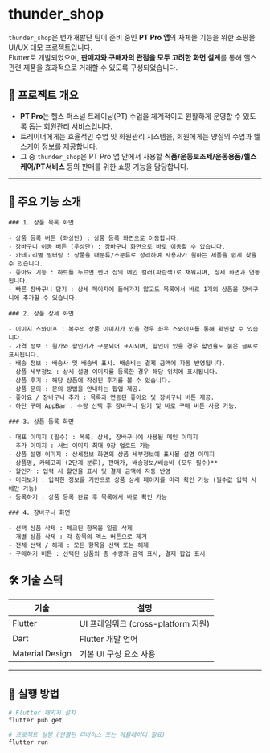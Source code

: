 # thunder_shop

`thunder_shop`은 번개개발단 팀이 준비 중인 **PT Pro 앱**의 자체몰 기능을 위한 쇼핑몰 UI/UX 데모 프로젝트입니다.  
Flutter로 개발되었으며, **판매자와 구매자의 관점을 모두 고려한 화면 설계**를 통해 헬스 관련 제품을 효과적으로 거래할 수 있도록 구성되었습니다.

## 📌 프로젝트 개요

- **PT Pro**는 헬스 퍼스널 트레이닝(PT) 수업을 체계적이고 원활하게 운영할 수 있도록 돕는 회원관리 서비스입니다.
- 트레이너에게는 효율적인 수업 및 회원관리 시스템을, 회원에게는 양질의 수업과 헬스케어 정보를 제공합니다.
- 그 중 `thunder_shop`은 PT Pro 앱 안에서 사용할 **식품/운동보조제/운동용품/헬스케어/PT서비스** 등의 판매를 위한 쇼핑 기능을 담당합니다.

---

## 🧩 주요 기능 소개

    ### 1. 상품 목록 화면

    - 상품 등록 버튼 (좌상단) : 상품 등록 화면으로 이동합니다.
    - 장바구니 이동 버튼 (우상단) : 장바구니 화면으로 바로 이동할 수 있습니다.
    - 카테고리별 필터링 : 상품을 대분류/소분류로 정리하여 사용자가 원하는 제품을 쉽게 찾을 수 있습니다.
    - 좋아요 기능 : 하트를 누르면 썬더 샵의 메인 컬러(파란색)로 채워지며, 상세 화면과 연동됩니다.
    - 빠른 장바구니 담기 : 상세 페이지에 들어가지 않고도 목록에서 바로 1개의 상품을 장바구니에 추가할 수 있습니다.

    ### 2. 상품 상세 화면

    - 이미지 스와이프 : 복수의 상품 이미지가 있을 경우 좌우 스와이프를 통해 확인할 수 있습니다.
    - 가격 정보 : 원가와 할인가가 구분되어 표시되며, 할인이 있을 경우 할인율도 붉은 글씨로 표시됩니다.
    - 배송 정보 : 배송사 및 배송비 표시. 배송비는 결제 금액에 자동 반영됩니다.
    - 상품 세부정보 : 상세 설명 이미지를 등록한 경우 해당 위치에 표시됩니다.
    - 상품 후기 : 해당 상품에 작성된 후기를 볼 수 있습니다.
    - 상품 문의 : 문의 방법을 안내하는 팝업 제공.
    - 좋아요 / 장바구니 추가 : 목록과 연동된 좋아요 및 장바구니 버튼 제공.
    - 하단 구매 AppBar : 수량 선택 후 장바구니 담기 및 바로 구매 버튼 사용 가능.

    ### 3. 상품 등록 화면

    - 대표 이미지 (필수) : 목록, 상세, 장바구니에 사용될 메인 이미지
    - 추가 이미지 : 서브 이미지 최대 9장 업로드 가능
    - 상품 설명 이미지 : 상세정보 화면의 상품 세부정보에 표시될 설명 이미지
    - 상품명, 카테고리 (2단계 분류), 판매가, 배송정보/배송비 (모두 필수)**  
    - 할인가 : 입력 시 할인율 표시 및 결제 금액에 자동 반영
    - 미리보기 : 입력한 정보를 기반으로 상품 상세 페이지를 미리 확인 가능 (필수값 입력 시에만 가능)
    - 등록하기 : 상품 등록 완료 후 목록에서 바로 확인 가능

    ### 4. 장바구니 화면

    - 선택 상품 삭제 : 체크된 항목을 일괄 삭제
    - 개별 상품 삭제 : 각 항목의 엑스 버튼으로 제거
    - 전체 선택 / 해제 : 모든 항목을 선택 또는 해제
    - 구매하기 버튼 : 선택된 상품의 총 수량과 금액 표시, 결제 팝업 표시

## 🛠 기술 스택

| 기술 | 설명 |
|------|------|
| Flutter | UI 프레임워크 (cross-platform 지원) |
| Dart | Flutter 개발 언어 |
| Material Design | 기본 UI 구성 요소 사용 |

---

## 🚀 실행 방법

```bash
# Flutter 패키지 설치
flutter pub get

# 프로젝트 실행 (연결된 디바이스 또는 에뮬레이터 필요)
flutter run